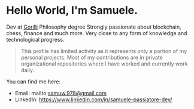# Hello World, I'm Samuele.

Dev at [Gorilli](https://www.gorilli.io/it)
Philosophy degree
Strongly passionate about blockchain, chess, finance and much more. 
Very close to any form of knowledge and technological progress.

> This profile has limited activity as it represents only a portion of my personal projects.
> Most of my contributions are in private organizational repositories where I have worked and currently work daily.

You can find me here:
* Email: mailto:samuw.978@gmail.com
* LinkedIn: https://www.linkedin.com/in/samuele-passiatore-dev/







